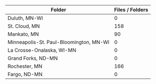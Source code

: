 | Folder                                  |   Files / Folders |
|-----------------------------------------|-------------------|
| Duluth, MN-WI                           |                 0 |
| St. Cloud, MN                           |               158 |
| Mankato, MN                             |                90 |
| Minneapolis-St. Paul-Bloomington, MN-WI |                 0 |
| La Crosse-Onalaska, WI-MN               |                 0 |
| Grand Forks, ND-MN                      |                 0 |
| Rochester, MN                           |               166 |
| Fargo, ND-MN                            |                 0 |